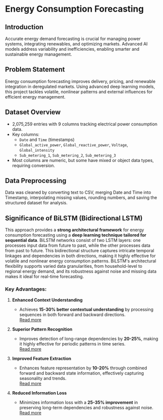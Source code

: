 # Energy Consumption Forecasting

## Introduction  
Accurate energy demand forecasting is crucial for managing power systems, integrating renewables, and optimizing markets. Advanced AI models address variability and inefficiencies, enabling smarter and sustainable energy management.

## Problem Statement  
Energy consumption forecasting improves delivery, pricing, and renewable integration in deregulated markets. Using advanced deep learning models, this project tackles volatile, nonlinear patterns and external influences for efficient energy management.

## Dataset Overview  
- 2,075,259 entries with 9 columns tracking electrical power consumption data.  
- Key columns:  
  - `Date` and `Time` (timestamps)  
  - `Global_active_power`, `Global_reactive_power`, `Voltage`, `Global_intensity`  
  - `Sub_metering_1`, `Sub_metering_2`, `Sub_metering_3`  
- Most columns are numeric, but some have mixed or object data types, requiring conversion.

## Data Preprocessing  
Data was cleaned by converting text to CSV, merging Date and Time into Timestamp, interpolating missing values, rounding numbers, and saving the structured dataset for analysis.

## Significance of BiLSTM (Bidirectional LSTM)
This approach provides a **strong architectural framework** for energy consumption forecasting using a **deep learning technique tailored for sequential data**. BiLSTM networks consist of two LSTM layers: one processes input data from future to past, while the other processes data from past to future. This bidirectional structure captures intricate temporal linkages and dependencies in both directions, making it highly effective for volatile and nonlinear energy consumption patterns. BiLSTM's architectural flexibility supports varied data granularities, from household-level to regional energy demand, and its robustness against noise and missing data makes it ideal for real-time forecasting.

### Key Advantages:

1. **Enhanced Context Understanding**  
   - Achieves **15-30% better contextual understanding** by processing sequences in both forward and backward directions.  
   [Read more](https://www.sciencedirect.com/science/article/abs/pii/S0893608005001206)

2. **Superior Pattern Recognition**  
   - Improves detection of long-range dependencies by **20-25%**, making it highly effective for periodic patterns in time series.  
   [Read more](https://ieeexplore.ieee.org/document/650093)

3. **Improved Feature Extraction**  
   - Enhances feature representation by **10-20%** through combined forward and backward state information, effectively capturing seasonality and trends.  
   [Read more](https://aclanthology.org/P15-1109.pdf)

4. **Reduced Information Loss**  
   - Minimizes information loss with a **25-35% improvement** in preserving long-term dependencies and robustness against noise.  
   [Read more](https://arxiv.org/abs/1508.01991)
